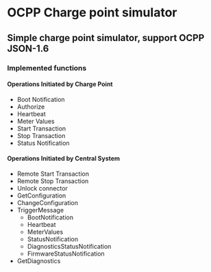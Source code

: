 # OCPP Charge point simulator

## Simple charge point simulator, support OCPP JSON-1.6

### Implemented functions

#### Operations Initiated by Charge Point
* Boot Notification
* Authorize
* Heartbeat
* Meter Values
* Start Transaction
* Stop Transaction
* Status Notification

#### Operations Initiated by Central System
* Remote Start Transaction
* Remote Stop Transaction
* Unlock connector
* GetConfiguration
* ChangeConfiguration
* TriggerMessage
  * BootNotification
  * Heartbeat
  * MeterValues
  * StatusNotification
  * DiagnosticsStatusNotification
  * FirmwareStatusNotification
* GetDiagnostics
